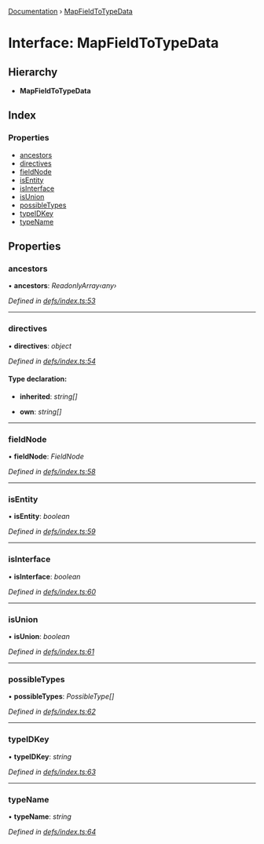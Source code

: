 [Documentation](../README.md) › [MapFieldToTypeData](mapfieldtotypedata.md)

# Interface: MapFieldToTypeData

## Hierarchy

* **MapFieldToTypeData**

## Index

### Properties

* [ancestors](mapfieldtotypedata.md#ancestors)
* [directives](mapfieldtotypedata.md#directives)
* [fieldNode](mapfieldtotypedata.md#fieldnode)
* [isEntity](mapfieldtotypedata.md#isentity)
* [isInterface](mapfieldtotypedata.md#isinterface)
* [isUnion](mapfieldtotypedata.md#isunion)
* [possibleTypes](mapfieldtotypedata.md#possibletypes)
* [typeIDKey](mapfieldtotypedata.md#typeidkey)
* [typeName](mapfieldtotypedata.md#typename)

## Properties

###  ancestors

• **ancestors**: *ReadonlyArray‹any›*

*Defined in [defs/index.ts:53](https://github.com/badbatch/graphql-box/blob/0f66f3fd/packages/request-parser/src/defs/index.ts#L53)*

___

###  directives

• **directives**: *object*

*Defined in [defs/index.ts:54](https://github.com/badbatch/graphql-box/blob/0f66f3fd/packages/request-parser/src/defs/index.ts#L54)*

#### Type declaration:

* **inherited**: *string[]*

* **own**: *string[]*

___

###  fieldNode

• **fieldNode**: *FieldNode*

*Defined in [defs/index.ts:58](https://github.com/badbatch/graphql-box/blob/0f66f3fd/packages/request-parser/src/defs/index.ts#L58)*

___

###  isEntity

• **isEntity**: *boolean*

*Defined in [defs/index.ts:59](https://github.com/badbatch/graphql-box/blob/0f66f3fd/packages/request-parser/src/defs/index.ts#L59)*

___

###  isInterface

• **isInterface**: *boolean*

*Defined in [defs/index.ts:60](https://github.com/badbatch/graphql-box/blob/0f66f3fd/packages/request-parser/src/defs/index.ts#L60)*

___

###  isUnion

• **isUnion**: *boolean*

*Defined in [defs/index.ts:61](https://github.com/badbatch/graphql-box/blob/0f66f3fd/packages/request-parser/src/defs/index.ts#L61)*

___

###  possibleTypes

• **possibleTypes**: *PossibleType[]*

*Defined in [defs/index.ts:62](https://github.com/badbatch/graphql-box/blob/0f66f3fd/packages/request-parser/src/defs/index.ts#L62)*

___

###  typeIDKey

• **typeIDKey**: *string*

*Defined in [defs/index.ts:63](https://github.com/badbatch/graphql-box/blob/0f66f3fd/packages/request-parser/src/defs/index.ts#L63)*

___

###  typeName

• **typeName**: *string*

*Defined in [defs/index.ts:64](https://github.com/badbatch/graphql-box/blob/0f66f3fd/packages/request-parser/src/defs/index.ts#L64)*
